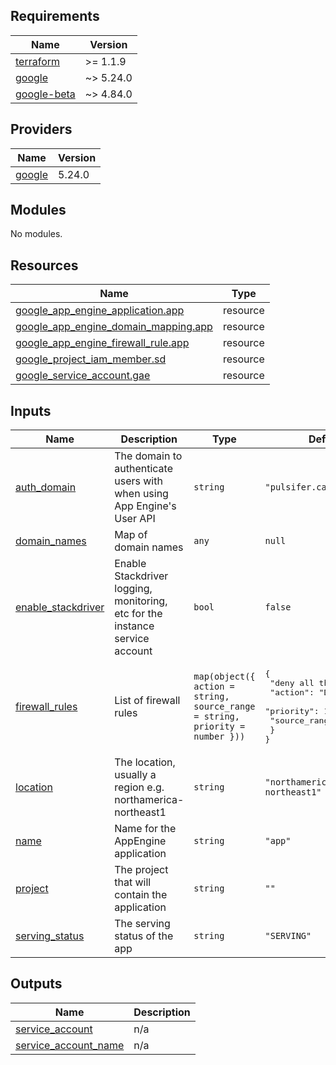 <!-- BEGIN_TF_DOCS -->
## Requirements

| Name | Version |
|------|---------|
| <a name="requirement_terraform"></a> [terraform](#requirement\_terraform) | >= 1.1.9 |
| <a name="requirement_google"></a> [google](#requirement\_google) | ~> 5.24.0 |
| <a name="requirement_google-beta"></a> [google-beta](#requirement\_google-beta) | ~> 4.84.0 |

## Providers

| Name | Version |
|------|---------|
| <a name="provider_google"></a> [google](#provider\_google) | 5.24.0 |

## Modules

No modules.

## Resources

| Name | Type |
|------|------|
| [google_app_engine_application.app](https://registry.terraform.io/providers/hashicorp/google/latest/docs/resources/app_engine_application) | resource |
| [google_app_engine_domain_mapping.app](https://registry.terraform.io/providers/hashicorp/google/latest/docs/resources/app_engine_domain_mapping) | resource |
| [google_app_engine_firewall_rule.app](https://registry.terraform.io/providers/hashicorp/google/latest/docs/resources/app_engine_firewall_rule) | resource |
| [google_project_iam_member.sd](https://registry.terraform.io/providers/hashicorp/google/latest/docs/resources/project_iam_member) | resource |
| [google_service_account.gae](https://registry.terraform.io/providers/hashicorp/google/latest/docs/resources/service_account) | resource |

## Inputs

| Name | Description | Type | Default | Required |
|------|-------------|------|---------|:--------:|
| <a name="input_auth_domain"></a> [auth\_domain](#input\_auth\_domain) | The domain to authenticate users with when using App Engine's User API | `string` | `"pulsifer.ca"` | no |
| <a name="input_domain_names"></a> [domain\_names](#input\_domain\_names) | Map of domain names | `any` | `null` | no |
| <a name="input_enable_stackdriver"></a> [enable\_stackdriver](#input\_enable\_stackdriver) | Enable Stackdriver logging, monitoring, etc for the instance service account | `bool` | `false` | no |
| <a name="input_firewall_rules"></a> [firewall\_rules](#input\_firewall\_rules) | List of firewall rules | `map(object({ action = string, source_range = string, priority = number }))` | <pre>{<br>  "deny all the things": {<br>    "action": "DENY",<br>    "priority": 1337,<br>    "source_range": "*"<br>  }<br>}</pre> | no |
| <a name="input_location"></a> [location](#input\_location) | The location, usually a region e.g. northamerica-northeast1 | `string` | `"northamerica-northeast1"` | no |
| <a name="input_name"></a> [name](#input\_name) | Name for the AppEngine application | `string` | `"app"` | no |
| <a name="input_project"></a> [project](#input\_project) | The project that will contain the application | `string` | `""` | no |
| <a name="input_serving_status"></a> [serving\_status](#input\_serving\_status) | The serving status of the app | `string` | `"SERVING"` | no |

## Outputs

| Name | Description |
|------|-------------|
| <a name="output_service_account"></a> [service\_account](#output\_service\_account) | n/a |
| <a name="output_service_account_name"></a> [service\_account\_name](#output\_service\_account\_name) | n/a |
<!-- END_TF_DOCS -->
